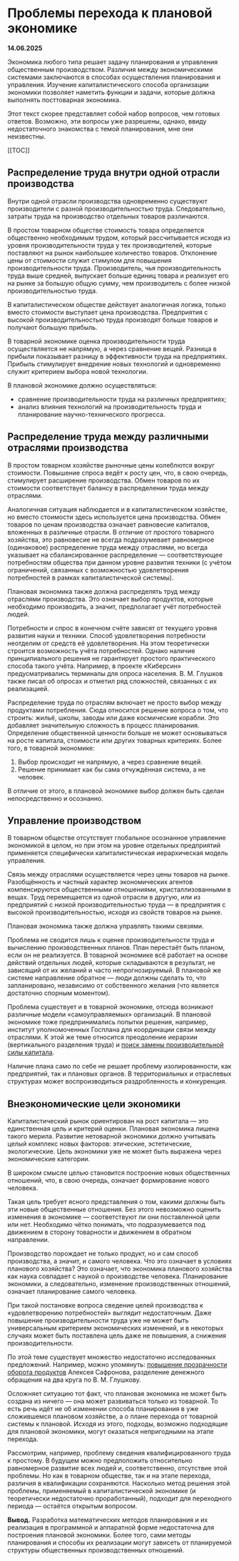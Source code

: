 # Проблемы перехода к плановой экономике

**14.06.2025**

Экономика любого типа решает задачу планирования и управления общественным производством. Различия между экономическими системами заключаются в способах осуществления планирования и управления. Изучение капиталистического способа организации экономики позволяет наметить функции и задачи, которые должна выполнять посттоварная экономика.

Этот текст скорее представляет собой набор вопросов, чем готовых ответов. Возможно, эти вопросы уже разрешены, однако, ввиду недостаточного знакомства с темой планирования, мне они неизвестны.

[[TOC]]

## Распределение труда внутри одной отрасли производства

Внутри одной отрасли производства одновременно существуют производители с разной производительностью труда. Следовательно, затраты труда на производство отдельных товаров различаются.

В простом товарном обществе стоимость товара определяется общественно необходимым трудом, который рассчитывается исходя из уровня производительности труда у тех производителей, которые поставляют на рынок наибольшее количество товаров. Отклонение цены от стоимости служит стимулом для повышения производительности труда. Производитель, чья производительность труда выше средней, выпускает больше единиц товара и реализует его на рынке за большую общую сумму, чем производитель с более низкой производительностью труда.

В капиталистическом обществе действует аналогичная логика, только вместо стоимости выступает цена производства. Предприятия с высокой производительностью труда производят больше товаров и получают большую прибыль.

В товарной экономике оценка производительности труда осуществляется не напрямую, а через сравнение вещей. Разница в прибыли показывает разницу в эффективности труда на предприятиях. Прибыль стимулирует внедрение новых технологий и одновременно служит критерием выбора новой технологии.

В плановой экономике должно осуществляться:

- сравнение производительности труда на различных предприятиях;  
- анализ влияния технологий на производительность труда и планирование научно-технического прогресса.  

## Распределение труда между различными отраслями производства

В простом товарном хозяйстве рыночные цены колеблются вокруг стоимости. Повышение спроса ведёт к росту цен, что, в свою очередь, стимулирует расширение производства. Обмен товаров по их стоимости соответствует балансу в распределении труда между отраслями.

Аналогичная ситуация наблюдается и в капиталистическом хозяйстве, но вместо стоимости здесь используется цена производства. Обмен товаров по ценам производства означает равновесие капиталов, вложенных в различные отрасли. В отличие от простого товарного хозяйства, это равновесие не всегда подразумевает равномерное (одинаковое) распределение труда между отраслями, но всегда указывает на сбалансированное распределение — соответствующее потребностям общества при данном уровне развития техники (с учётом ограничений, связанных с возможностью удовлетворения потребностей в рамках капиталистической системы).

Плановая экономика также должна распределять труд между отраслями производства. Это означает выбор продуктов, которые необходимо производить, а значит, предполагает учёт потребностей людей.

Потребности и спрос в конечном счёте зависят от текущего уровня развития науки и техники. Способ удовлетворения потребности неотделим от средств её удовлетворения. На этом теоретически строится возможность учёта потребностей. Однако наличие принципиального решения не гарантирует простого практического способа такого учёта. Например, в проекте «Киберсин» предусматривались терминалы для опроса населения. В. М. Глушков также писал об опросах и отметил ряд сложностей, связанных с их реализацией.

Распределение труда по отраслям включает не просто выбор между продуктами потребления. Сюда относится решение вопроса о том, что строить: жильё, школы, заводы или даже космические корабли. Это добавляет значительную сложность в процесс планирования. Определение общественной ценности больше не может основываться на росте капитала, стоимости или других товарных критериях. Более того, в товарной экономике:

1. Выбор происходит не напрямую, а через сравнение вещей.
2. Решение принимает как бы сама отчуждённая система, а не человек.

В отличие от этого, в плановой экономике выбор должен быть сделан непосредственно и осознанно.

## Управление производством

В товарном обществе отсутствует глобальное осознанное управление экономикой в целом, но при этом на уровне отдельных предприятий применяется специфически капиталистическая иерархическая модель управления.

Связь между отраслями осуществляется через цены товаров на рынке. Разобщённость и частный характер экономических агентов компенсируются общественными отношениями, кристаллизованными в вещах. Труд перемещается из одной отрасли в другую, или из предприятий с низкой производительностью труда — в предприятия с высокой производительностью, исходя из свойств товаров на рынке.

Плановая экономика также должна управлять такими связями.

Проблема не сводится лишь к оценке производительности труда и вычислению производственных планов. План перестаёт быть планом, если он не реализуется. В товарной экономике всё работает на основе действий отдельных людей, которые складываются в результат, не зависящий от их желаний и часто непрогнозируемый. В плановой же системе направление обратное — люди должны сделать то, что запланировано, независимо от собственного желания (что является достаточно спорным моментом).

Проблема существует и в товарной экономике, отсюда возникают различные модели «самоуправляемых» организаций. В плановой экономике тоже предпринимались попытки решения, например, институт уполномоченных Госплана для координации связи между отраслями. К этой же теме относится преодоление иерархии (вертикального разделения труда) и [поиск замены производительной силы капитала](./преодоление-второго-информационного-барьера-и-производительная-сила.md).

Наличие плана само по себе не решает проблему изолированности, как предприятий, так и плановых органов. В территориальных и отраслевых структурах может воспроизводиться раздробленность и конкуренция.

## Внеэкономические цели экономики

Капиталистический рынок ориентирован на рост капитала — это единственная цель и критерий оценки. Плановая экономика лишена такого мерила. Развитие нетоварной экономики должно учитывать целый комплекс новых факторов: этические, эстетические, экологические. Цель экономики уже не может быть выражена через экономические категории.

В широком смысле целью становится построение новых общественных отношений, что, в свою очередь, означает формирование нового человека.

Такая цель требует ясного представления о том, какими должны быть эти новые общественные отношения. Без этого невозможно оценить изменения в экономике — соответствуют ли они поставленной цели или нет. Необходимо чётко понимать, что подразумевается под движением в сторону товарности и движением в обратном направлении.

Производство порождает не только продукт, но и сам способ производства, а значит, и самого человека. Что это означает в условиях планового хозяйства? Это означает, что экономика планового хозяйства как наука совпадает с наукой о производстве человека. Планирование экономики, а следовательно, изменение производственных отношений, означает планирование самого человека.

При такой постановке вопроса сведение целей производства к «удовлетворению потребностей» выглядит недостаточным. Даже повышение производительности труда уже не может быть универсальным критерием экономических изменений, и в некоторых случаях может быть поставлена цель даже не повышения, а снижения производительности.

По этой теме существует множество недостаточно исследованных предложений. Например, можно упомянуть: [повышение прозрачности оборота продуктов](https://www.youtube.com/watch?v=JFnbfV02O2Y) Алексея Сафронова, разделение денежного обращения на два круга по В. М. Глушкову.

Осложняет ситуацию тот факт, что плановая экономика не может быть создана из ничего — она может развиваться только из товарной. То есть речь идёт не об изменении способа планирования в уже сложившемся плановом хозяйстве, а о плане перехода от товарной системы к плановой. Исходя из этого, подходы, возможно подходящие для плановой экономики, могут оказаться непригодными на этапе перехода.

Рассмотрим, например, проблему сведения квалифицированного труда к простому. В будущем можно предположить относительно равномерное развитие всех людей и, соответственно, отсутствие этой проблемы. Но как в товарном обществе, так и на этапе перехода, различия в квалификации сохраняются. Насколько метод решения этой проблемы, применяемый в капиталистической экономике (и теоретически недостаточно проработанный), подходит для переходного периода — остаётся открытым вопросом.

**Вывод.** Разработка математических методов планирования и их реализация в программной и аппаратной форме недостаточна для построения плановой экономики. Более того, сами методы планирования и способы их реализации могут зависеть от планируемой структуры общественных производственных отношений.